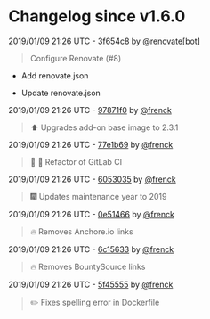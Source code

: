 # Changelog since v1.6.0

2019/01/09 21:26 UTC - [3f654c8](https://github.com/hassio-addons/addon-tor/commit/3f654c8b8adecad55dd51d8c164ddda7e7b87143) by [@renovate[bot]](https://github.com/apps/renovate)
> Configure Renovate (#8)

* Add renovate.json

* Update renovate.json 

2019/01/09 21:26 UTC - [97871f0](https://github.com/hassio-addons/addon-tor/commit/97871f0753bc1652fe64a336ec9c1b13ac7813d6) by [@frenck](https://github.com/frenck)
> :arrow_up: Upgrades add-on base image to 2.3.1 

2019/01/09 21:26 UTC - [77e1b69](https://github.com/hassio-addons/addon-tor/commit/77e1b693e134203805135d5beef84012439aee54) by [@frenck](https://github.com/frenck)
> :tractor: :rocket: Refactor of GitLab CI 

2019/01/09 21:26 UTC - [6053035](https://github.com/hassio-addons/addon-tor/commit/605303581d003ceef7517f97b1182212d7ecbdd9) by [@frenck](https://github.com/frenck)
> :fireworks: Updates maintenance year to 2019 

2019/01/09 21:26 UTC - [0e51466](https://github.com/hassio-addons/addon-tor/commit/0e5146632cacd29777ff4b4c4f44b7932e6f4c55) by [@frenck](https://github.com/frenck)
> :fire: Removes Anchore.io links 

2019/01/09 21:26 UTC - [6c15633](https://github.com/hassio-addons/addon-tor/commit/6c15633f95896754b276cb83345325aa608cd5ba) by [@frenck](https://github.com/frenck)
> :fire: Removes BountySource links 

2019/01/09 21:26 UTC - [5f45555](https://github.com/hassio-addons/addon-tor/commit/5f455559291c0146c3f5c0ec3fa69ea96e6dff44) by [@frenck](https://github.com/frenck)
> :pencil2: Fixes spelling error in Dockerfile 

